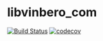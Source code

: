 # libvinbero_com
[![Build Status](https://travis-ci.org/vinbero/libvinbero_com.svg?branch=master)](https://travis-ci.org/vinbero/libvinbero_com)
[![codecov](https://codecov.io/gh/vinbero/libvinbero_com/branch/master/graph/badge.svg)](https://codecov.io/gh/vinbero/libvinbero_com)

